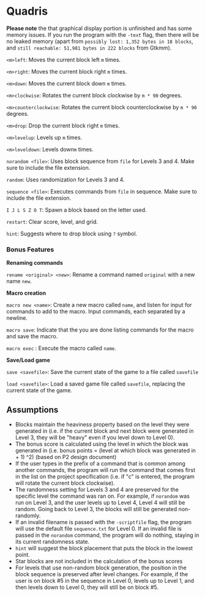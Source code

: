 # Quadris

**Please note** the that graphical display portion is unfinished and has some memory issues. If you run the program with the `-text` flag, then there will be no leaked memory (apart from `possibly lost: 1,352 bytes in 18 blocks`, and `still reachable: 51,981 bytes in 222 blocks` from Gtkmm).

`<m>left`: Moves the current block left `m` times.

`<m>right`: Moves the current block right `m` times.

`<m>down`: Moves the current block down `m` times.

`<m>clockwise`: Rotates the current block clockwise by `m * 90` degrees.

`<m>counterclockwise`: Rotates the current block counterclockwise by `m * 90` degrees.

`<m>drop`: Drop the current block right `m` times.

`<m>levelup`: Levels up `m` times.

`<m>leveldown`: Levels down`m` times.

`norandom <file>`: Uses block sequence from `file` for Levels 3 and 4. Make sure to include the file extension.

`random`: Uses randomization for Levels 3 and 4.

`sequence <file>`: Executes commands from `file` in sequence. Make sure to include the file extension.

`I J L S Z O T`: Spawn a block based on the letter used.

`restart`: Clear score, level, and grid.

`hint`: Suggests where to drop block using `?` symbol.

### Bonus Features

**Renaming commands**

`rename <original> <new>`: Rename a command named `original` with a new name `new`.

**Macro creation**

`macro new <name>`: Create a new macro called `name`, and listen for input for commands to add to the macro. Input commands, each separated by a newline.

`macro save`: Indicate that the you are done listing commands for the macro and save the macro.

`macro exec` <name>: Execute the macro called `name`.

**Save/Load game** 

`save <savefile>`: Save the current state of the game to a file called `savefile`

`load <savefile>`: Load a saved game file called `savefile`, replacing the current state of the game.

## Assumptions
- Blocks maintain the heaviness property based on the level they were generated in (i.e. if the current block and next block were generated in Level 3, they will be "heavy" even if you level down to Level 0).
- The bonus score is calculated using the level in which the block was generated in (i.e. bonus points = (level at which block was generated in + 1) ^2) (based on P2 design document)
- If the user types in the prefix of a command that is common among another commands, the program will run the command that comes first in the list on the project specification (i.e. if "c" is entered, the program will rotate the current block clockwise).
- The randomness setting for Levels 3 and 4 are preserved for the specific level the command was ran on. For example, if `norandom` was run on Level 3, and the user levels up to Level 4, Level 4 will still be random. Going back to Level 3, the blocks will still be generated non-randomly.
- If an invalid filename is passed with the `-scriptfile` flag, the program will use the default file `sequence.txt` for Level 0. If an invalid file is passed in the `norandom` command, the program will do nothing, staying in its current randomness state.
- `hint` will suggest the block placement that puts the block in the lowest point.
- Star blocks are not included in the calculation of the bonus scores
- For levels that use non-random block generation, the position in the block sequence is preserved after level changes. For example, if the user is on block #5 in the sequence in Level 0, levels up to Level 1, and then levels down to Level 0, they will still be on block #5.
